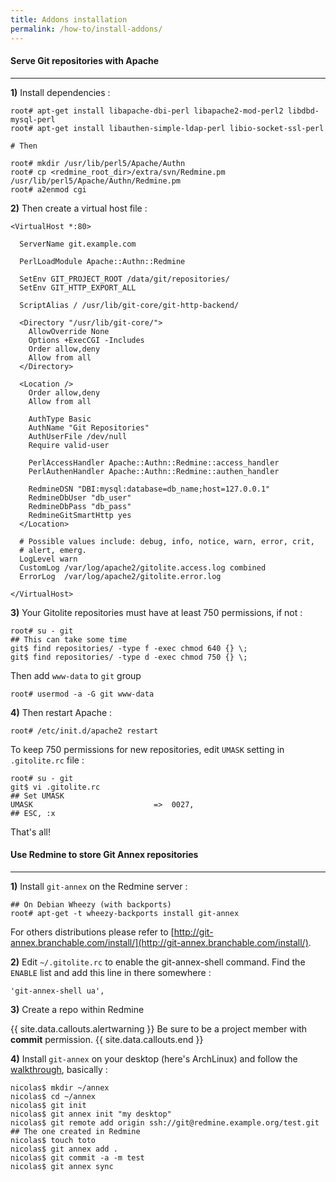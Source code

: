 ```yaml
---
title: Addons installation
permalink: /how-to/install-addons/
---
```


#### Serve Git repositories with Apache
***

**1)** Install dependencies :

    root# apt-get install libapache-dbi-perl libapache2-mod-perl2 libdbd-mysql-perl
    root# apt-get install libauthen-simple-ldap-perl libio-socket-ssl-perl

    # Then

    root# mkdir /usr/lib/perl5/Apache/Authn
    root# cp <redmine_root_dir>/extra/svn/Redmine.pm /usr/lib/perl5/Apache/Authn/Redmine.pm
    root# a2enmod cgi

**2)** Then create a virtual host file :

    <VirtualHost *:80>

      ServerName git.example.com

      PerlLoadModule Apache::Authn::Redmine

      SetEnv GIT_PROJECT_ROOT /data/git/repositories/
      SetEnv GIT_HTTP_EXPORT_ALL

      ScriptAlias / /usr/lib/git-core/git-http-backend/

      <Directory "/usr/lib/git-core/">
        AllowOverride None
        Options +ExecCGI -Includes
        Order allow,deny
        Allow from all
      </Directory>

      <Location />
        Order allow,deny
        Allow from all

        AuthType Basic
        AuthName "Git Repositories"
        AuthUserFile /dev/null
        Require valid-user

        PerlAccessHandler Apache::Authn::Redmine::access_handler
        PerlAuthenHandler Apache::Authn::Redmine::authen_handler

        RedmineDSN "DBI:mysql:database=db_name;host=127.0.0.1"
        RedmineDbUser "db_user"
        RedmineDbPass "db_pass"
        RedmineGitSmartHttp yes
      </Location>

      # Possible values include: debug, info, notice, warn, error, crit,
      # alert, emerg.
      LogLevel warn
      CustomLog /var/log/apache2/gitolite.access.log combined
      ErrorLog  /var/log/apache2/gitolite.error.log

    </VirtualHost>

**3)** Your Gitolite repositories must have at least 750 permissions, if not :

    root# su - git
    ## This can take some time
    git$ find repositories/ -type f -exec chmod 640 {} \;
    git$ find repositories/ -type d -exec chmod 750 {} \;

Then add ```www-data``` to ```git``` group

    root# usermod -a -G git www-data

**4)** Then restart Apache :

    root# /etc/init.d/apache2 restart

To keep 750 permissions for new repositories, edit ```UMASK``` setting in ```.gitolite.rc``` file :

    root# su - git
    git$ vi .gitolite.rc
    ## Set UMASK
    UMASK                           =>  0027,
    ## ESC, :x

That's all!

#### Use Redmine to store Git Annex repositories
***

**1)** Install ```git-annex``` on the Redmine server :

    ## On Debian Wheezy (with backports)
    root# apt-get -t wheezy-backports install git-annex

For others distributions please refer to [http://git-annex.branchable.com/install/](http://git-annex.branchable.com/install/).


**2)** Edit ```~/.gitolite.rc``` to enable the git-annex-shell command. Find the ```ENABLE``` list and add this line in there somewhere :

    'git-annex-shell ua',


**3)** Create a repo within Redmine

{{ site.data.callouts.alertwarning }}
  Be sure to be a project member with **commit** permission.
{{ site.data.callouts.end }}

**4)** Install ```git-annex``` on your desktop (here's ArchLinux) and follow the [walkthrough](http://git-annex.branchable.com/walkthrough/), basically :

    nicolas$ mkdir ~/annex
    nicolas$ cd ~/annex
    nicolas$ git init
    nicolas$ git annex init "my desktop"
    nicolas$ git remote add origin ssh://git@redmine.example.org/test.git ## The one created in Redmine
    nicolas$ touch toto
    nicolas$ git annex add .
    nicolas$ git commit -a -m test
    nicolas$ git annex sync
